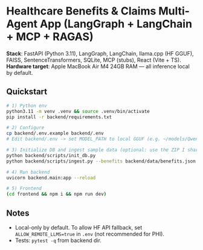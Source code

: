 # Healthcare Benefits & Claims Multi-Agent App (LangGraph + LangChain + MCP + RAGAS)

**Stack**: FastAPI (Python 3.11), LangGraph, LangChain, llama.cpp (HF GGUF), FAISS, SentenceTransformers, SQLite, MCP (stubs), React (Vite + TS).  
**Hardware target**: Apple MacBook Air M4 24GB RAM — all inference local by default.

## Quickstart
```bash
# 1) Python env
python3.11 -m venv .venv && source .venv/bin/activate
pip install -r backend/requirements.txt

# 2) Configure
cp backend/.env.example backend/.env
# Edit backend/.env -> set MODEL_PATH to local GGUF (e.g. ~/models/Qwen2.5-7B-Instruct-Q4_K_M.gguf)

# 3) Initialize DB and ingest sample data (optional: use the ZIP I shared earlier)
python backend/scripts/init_db.py
python backend/scripts/ingest.py --benefits backend/data/benefits.json --claims backend/data/claims.json

# 4) Run backend
uvicorn backend.main:app --reload

# 5) Frontend
(cd frontend && npm i && npm run dev)
```

## Notes
- Local-only by default. To allow HF API fallback, set `ALLOW_REMOTE_LLMS=true` in `.env` (not recommended for PHI).
- Tests: `pytest -q` from backend dir.
